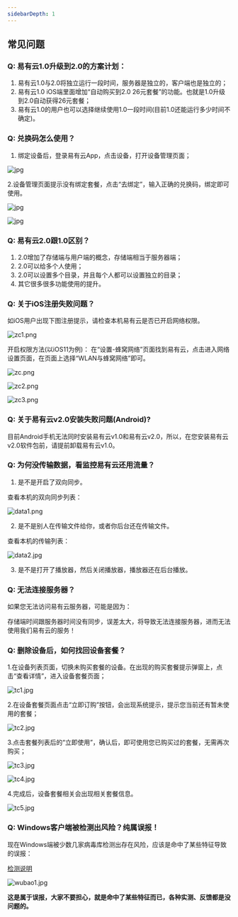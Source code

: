 ```yaml
---
sidebarDepth: 1
---
```


## 常见问题

### Q: 易有云1.0升级到2.0的方案计划：

1. 易有云1.0与2.0将独立运行一段时间，服务器是独立的，客户端也是独立的；
2. 易有云1.0 iOS端里面增加“自动购买到2.0 26元套餐”的功能。也就是1.0升级到2.0自动获得26元套餐；
3. 易有云1.0的用户也可以选择继续使用1.0一段时间(目前1.0还能运行多少时间不确定)。

### Q: 兑换码怎么使用？

1. 绑定设备后，登录易有云App，点击设备，打开设备管理页面；

![jpg](./question/code/1.jpg)

2.设备管理页面提示没有绑定套餐，点击“去绑定”，输入正确的兑换码，绑定即可使用。

![jpg](./question/code/2.jpg)

![jpg](./question/code/3.jpg)

### Q: 易有云2.0跟1.0区别？

1. 2.0增加了存储端与用户端的概念，存储端相当于服务器端；
2. 2.0可以给多个人使用；
3. 2.0可以设置多个目录，并且每个人都可以设置独立的目录；
4. 其它很多很多功能使用的提升。


### Q: 关于iOS注册失败问题？
如iOS用户出现下图注册提示，请检查本机易有云是否已开启网络权限。

![zc1.png](./question/signIn/zc1.png)

开启权限方法(以iOS11为例)：
在“设置-蜂窝网络”页面找到易有云，点击进入网络设置页面，在页面上选择“WLAN与蜂窝网络”即可。

![zc.png](./question/signIn/zc.png)

![zc2.png](./question/signIn/zc2.png)

![zc3.png](./question/signIn/zc3.png)


### Q: 关于易有云v2.0安装失败问题(Android)?
目前Android手机无法同时安装易有云v1.0和易有云v2.0，所以，在您安装易有云v2.0软件包前，请提前卸载易有云v1.0。


### Q: 为何没传输数据，看监控易有云还用流量？


1. 是不是开启了双向同步。

查看本机的双向同步列表：

![data1.png](./question/DataUse/data1.png)

2. 是不是别人在传输文件给你，或者你后台还在传输文件。

查看本机的传输列表：

![data2.jpg](./question/DataUse/data2.jpg)

3. 是不是打开了播放器，然后关闭播放器，播放器还在后台播放。


### Q: 无法连接服务器？

如果您无法访问易有云服务器，可能是因为：

存储端时间跟服务器时间没有同步，误差太大，将导致无法连接服务器，进而无法使用我们易有云的服务！



### Q: 删除设备后，如何找回设备套餐？

1.在设备列表页面，切换未购买套餐的设备。在出现的购买套餐提示弹窗上，点击“查看详情”，进入设备套餐页面；

![tc1.jpg](./question/SetMeal/tc1.jpg)

2.在设备套餐页面点击“立即订购”按钮，会出现系统提示，提示您当前还有暂未使用的套餐；

![tc2.jpg](./question/SetMeal/tc2.jpg)

3.点击套餐列表后的“立即使用”，确认后，即可使用您已购买过的套餐，无需再次购买；

![tc3.jpg](./question/SetMeal/tc3.jpg)

![tc4.jpg](./question/SetMeal/tc4.jpg)

4.完成后，设备套餐相关会出现相关套餐信息。

![tc5.jpg](./question/SetMeal/tc5.jpg)



### Q: Windows客户端被检测出风险？纯属误报！

现在Windows端被少数几家病毒库检测出存在风险，应该是命中了某些特征导致的误报：

[检测说明](https://www.virustotal.com/gui/file/a8d26f39f0481bea3e31b36ae5168e1582827bf56cbff036c1800a7ed9dd3b59/detection)

![wubao1.jpg](./question/SetMeal/wubao1.jpg)

**这是属于误报，大家不要担心，就是命中了某些特征而已，各种实测、反馈都是没问题的。**

